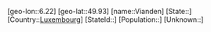 ﻿---
location: [49.93,6.22]
type: City
tags:
- geo/City


SpocWebEntityId: 35267
isDeleted: false
confidential: public

---
[geo-lon::6.22]
[geo-lat::49.93]
[name::Vianden]
[State::]
[Country::[Luxembourg](geo/Continent/Europe/Luxembourg.md)]
[StateId::]
[Population::]
[Unknown::]

